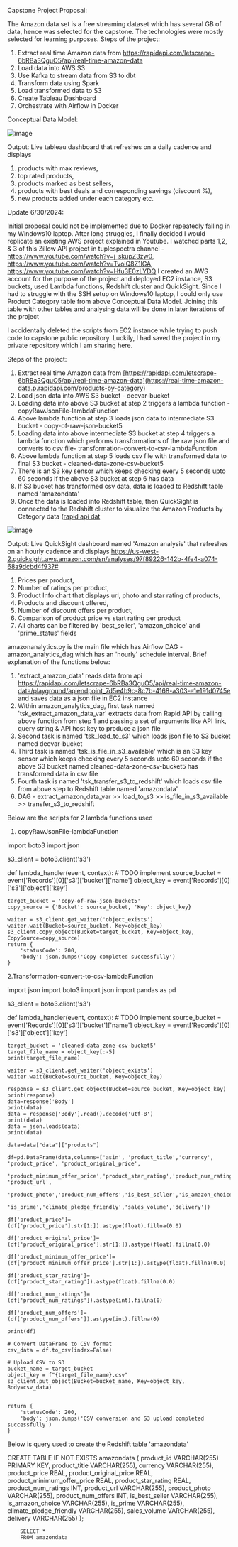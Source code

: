 Capstone Project Proposal:

The Amazon data set is a free streaming dataset which has several GB of data, hence was selected for the capstone.
The technologies were mostly selected for learning purposes.
Steps of the project:
1.	Extract real time Amazon data from https://rapidapi.com/letscrape-6bRBa3QguO5/api/real-time-amazon-data
2.	Load data into AWS S3
3.	Use Kafka to stream data from S3 to dbt
4.	Transform data using Spark 
5.	Load transformed data to S3
6.	Create Tableau Dashboard
7.	Orchestrate with Airflow in Docker
   
Conceptual Data Model:

![image](https://github.com/DataExpert-ZachWilson-V4/capstone-project-deeptivarghese/assets/31417684/6327726c-4070-4c00-912b-7ec92118d631)

 
Output:
Live tableau dashboard that refreshes on a daily cadence and displays 
1.	products with max reviews, 
2.	top rated products, 
3.	products marked as best sellers, 
4.	products with best deals and corresponding savings (discount %), 
5.	new products added under each category etc.


Update 6/30/2024:

Initial proposal could not be implemented due to Docker repeatedly failing in my Windows10 laptop.
After long struggles, I finally decided I would  replicate an existing AWS project explained in Youtube. I watched parts 1,2, & 3 of this Zillow API project in tuplespectra channel  - https://www.youtube.com/watch?v=j_skupZ3zw0, https://www.youtube.com/watch?v=TvoiQ8Z1lGA, https://www.youtube.com/watch?v=Hfu3E0zLYDQ
I created an AWS account for the purpose of the project and deployed EC2 instance, S3 buckets, used Lambda functions, Redshift cluster and QuickSight.
Since I had to struggle with the SSH setup on Windows10 laptop, I could only use Product Category table from above Conceptual Data Model. Joining this table with other tables and analysing data will be done in later iterations of the project

I accidentally deleted the scripts from EC2 instance while trying to push code to capstone public repository. Luckily, I had saved the project in my private repository which I am sharing here.

Steps of the project:
1.	Extract real time Amazon data from [https://rapidapi.com/letscrape-6bRBa3QguO5/api/real-time-amazon-data](https://real-time-amazon-data.p.rapidapi.com/products-by-category) 
2.	Load json data into AWS S3 bucket - deevar-bucket
3.	Loading data into above S3 bucket at step 2 triggers a lambda function - copyRawJsonFile-lambdaFunction
4.	Above lambda function at step 3 loads json data to intermediate S3 bucket - copy-of-raw-json-bucket5
5.	Loading data into above intermediate S3 bucket at step 4 triggers a lambda function which performs transformations of the raw json file and converts to csv file- transformation-convert-to-csv-lambdaFunction
6.	Above lambda function at step 5 loads csv file with transformed data to final S3 bucket - cleaned-data-zone-csv-bucket5
7.	There is an S3 key sensor which keeps checking every 5 seconds upto 60 seconds if the above S3 bucket at step 6 has data
8.	If S3 bucket has transformed csv data, data is loaded to Redshift table named 'amazondata'
9.	Once the data is loaded into Redshift table, then QuickSight is connected to the Redshift cluster to visualize the Amazon Products by Category data ([rapid api dat](https://rapidapi.com/letscrape-6bRBa3QguO5/api/real-time-amazon-data/playground/apiendpoint_7d5e4b9c-8c7b-4168-a303-e1e191d0745e)
    

![image](https://github.com/DeeptiVarghese/ubuntu/assets/31417684/366798a8-6ede-4c75-9a43-ff39c06f1e31)

Output:
Live QuickSight dashboard named 'Amazon analysis' that refreshes on an hourly cadence and displays https://us-west-2.quicksight.aws.amazon.com/sn/analyses/97f89226-142b-4fe4-a074-68a9dcbd4f93?#
1.	Prices per product, 
2.	Number of ratings per product, 
3.	Product Info chart that displays url, photo and star rating  of products, 
4.	Products and discount offered, 
5.	Number of discount offers per product,
6.	Comparison of product price vs start rating per product
7.	All charts can be filtered by 'best_seller', 'amazon_choice' and 'prime_status' fields



amazonanalytics.py is the main file which has Airflow DAG - amazon_analytics_dag which has an 'hourly' schedule interval. Brief explanation of the functions below:
1. 'extract_amazon_data' reads data from api https://rapidapi.com/letscrape-6bRBa3QguO5/api/real-time-amazon-data/playground/apiendpoint_7d5e4b9c-8c7b-4168-a303-e1e191d0745e and saves data as a json file in EC2 instance
2. Within amazon_analytics_dag, first task named 'tsk_extract_amazon_data_var' extracts data from Rapid API by calling above function from step 1 and passing a set of arguments like API link, query string & API host key to produce a json file 
3. Second task is named 'tsk_load_to_s3' which loads json file to S3 bucket named deevar-bucket
4. Third task is named 'tsk_is_file_in_s3_available' which is an S3 key sensor which keeps checking every 5 seconds upto 60 seconds if the above S3 bucket named cleaned-data-zone-csv-bucket5 has transformed data in csv file
5. Fourth task is named 'tsk_transfer_s3_to_redshift' which loads csv file from above step to Redshift table named 'amazondata' 
6. DAG - extract_amazon_data_var >> load_to_s3 >> is_file_in_s3_available >> transfer_s3_to_redshift


Below are the scripts for 2 lambda functions used 

1. copyRawJsonFile-lambdaFunction

import boto3
import json

s3_client = boto3.client('s3')

def lambda_handler(event, context):
    # TODO implement
    source_bucket = event['Records'][0]['s3']['bucket']['name']
    object_key = event['Records'][0]['s3']['object']['key']
   
    
    target_bucket = 'copy-of-raw-json-bucket5'
    copy_source = {'Bucket': source_bucket, 'Key': object_key}
   
    waiter = s3_client.get_waiter('object_exists')
    waiter.wait(Bucket=source_bucket, Key=object_key)
    s3_client.copy_object(Bucket=target_bucket, Key=object_key, CopySource=copy_source)
    return {
        'statusCode': 200,
        'body': json.dumps('Copy completed successfully')
    }

2.Transformation-convert-to-csv-lambdaFunction

import json
import boto3
import json
import pandas as pd

s3_client = boto3.client('s3')

def lambda_handler(event, context):
    # TODO implement
    source_bucket = event['Records'][0]['s3']['bucket']['name']
    object_key = event['Records'][0]['s3']['object']['key']
    
    target_bucket = 'cleaned-data-zone-csv-bucket5'
    target_file_name = object_key[:-5]
    print(target_file_name)
   
    waiter = s3_client.get_waiter('object_exists')
    waiter.wait(Bucket=source_bucket, Key=object_key)
    
    response = s3_client.get_object(Bucket=source_bucket, Key=object_key)
    print(response)
    data=response['Body']
    print(data)
    data = response['Body'].read().decode('utf-8')
    print(data)
    data = json.loads(data)
    print(data)

    data=data["data"]["products"]
   
    df=pd.DataFrame(data,columns=['asin', 'product_title','currency', 'product_price', 'product_original_price',
                     'product_minimum_offer_price','product_star_rating','product_num_ratings', 'product_url',
                     'product_photo','product_num_offers','is_best_seller','is_amazon_choice',
                     'is_prime','climate_pledge_friendly','sales_volume','delivery'])
   
    df['product_price']=(df['product_price'].str[1:]).astype(float).fillna(0.0)

    df['product_original_price']=(df['product_original_price'].str[1:]).astype(float).fillna(0.0)

    df['product_minimum_offer_price']=(df['product_minimum_offer_price'].str[1:]).astype(float).fillna(0.0)

    df['product_star_rating']=(df['product_star_rating']).astype(float).fillna(0.0)
    
    df['product_num_ratings']=(df['product_num_ratings']).astype(int).fillna(0)

    df['product_num_offers']=(df['product_num_offers']).astype(int).fillna(0)
   
    print(df)
    
    # Convert DataFrame to CSV format
    csv_data = df.to_csv(index=False)
    
    # Upload CSV to S3
    bucket_name = target_bucket
    object_key = f"{target_file_name}.csv"
    s3_client.put_object(Bucket=bucket_name, Key=object_key, Body=csv_data)
    
    
    return {
        'statusCode': 200,
        'body': json.dumps('CSV conversion and S3 upload completed successfully')
    }


Below is query used to create the Redshift table 'amazondata'

CREATE TABLE IF NOT EXISTS amazondata (
        product_id VARCHAR(255) PRIMARY KEY,
        product_title VARCHAR(255),
        currency VARCHAR(255),
        product_price REAL,
        product_original_price REAL,
        product_minimum_offer_price REAL,
        product_star_rating REAL,
        product_num_ratings INT,
        product_url VARCHAR(255),
        product_photo VARCHAR(255),
        product_num_offers INT,
        is_best_seller VARCHAR(255),
        is_amazon_choice VARCHAR(255),
        is_prime VARCHAR(255),
        climate_pledge_friendly VARCHAR(255),
        sales_volume VARCHAR(255),
        delivery VARCHAR(255)
        );

      
        SELECT *
        FROM amazondata




